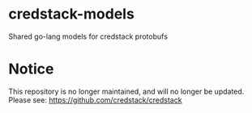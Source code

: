 # credstack-models
Shared go-lang models for credstack protobufs

# Notice
This repository is no longer maintained, and will no longer be updated. Please see: https://github.com/credstack/credstack
